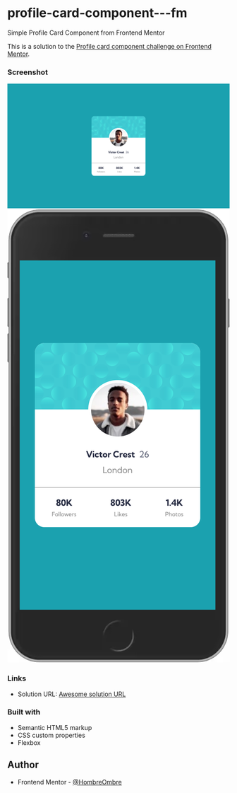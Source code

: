 # profile-card-component---fm
Simple Profile Card Component from Frontend Mentor

This is a solution to the [Profile card component challenge on Frontend Mentor](https://www.frontendmentor.io/challenges/profile-card-component-cfArpWshJ).

### Screenshot

![Desktop solution 1440px](images/desktop_solution.png)
![Mobile solution Iphone 6/7/8 Plus](images/mobile_solution.png)

### Links
- Solution URL: [Awesome solution URL]()

### Built with
- Semantic HTML5 markup
- CSS custom properties
- Flexbox

## Author
- Frontend Mentor - [@HombreOmbre](https://www.frontendmentor.io/profile/HombreOmbre)